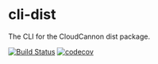 # cli-dist
The CLI for the CloudCannon dist package.


[![Build Status](https://travis-ci.com/NJKode/cli-dist.svg?token=PCpTqbePqYxMDyjhMTKF&branch=master)](https://travis-ci.com/NJKode/cli-dist)
[![codecov](https://codecov.io/gh/NJKode/cli-dist/branch/master/graph/badge.svg)](https://codecov.io/gh/NJKode/cli-dist)
